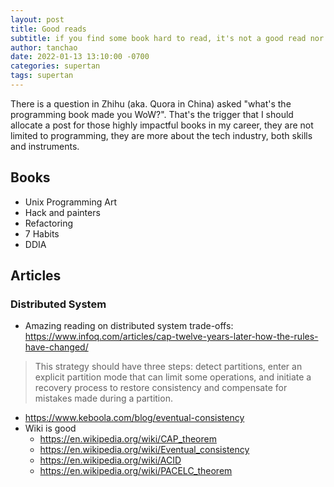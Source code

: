 ```yaml
---
layout: post
title: Good reads
subtitle: if you find some book hard to read, it's not a good read nor due to your ability, it's author's fault.
author: tanchao
date: 2022-01-13 13:10:00 -0700
categories: supertan
tags: supertan
---
```


There is a question in Zhihu (aka. Quora in China) asked "what's the programming book made you WoW?". That's the trigger that I should allocate a post for those highly impactful books in my career, they are not limited to programming, they are more about the tech industry, both skills and instruments.

## Books
- Unix Programming Art
- Hack and painters
- Refactoring
- 7 Habits
- DDIA

## Articles
### Distributed System
* Amazing reading on distributed system trade-offs: https://www.infoq.com/articles/cap-twelve-years-later-how-the-rules-have-changed/
>This strategy should have three steps: detect partitions, enter an explicit partition mode that can limit some operations, and initiate a recovery process to restore consistency and compensate for mistakes made during a partition.
* https://www.keboola.com/blog/eventual-consistency
* Wiki is good
    * https://en.wikipedia.org/wiki/CAP_theorem
    * https://en.wikipedia.org/wiki/Eventual_consistency
    * https://en.wikipedia.org/wiki/ACID
    * https://en.wikipedia.org/wiki/PACELC_theorem
